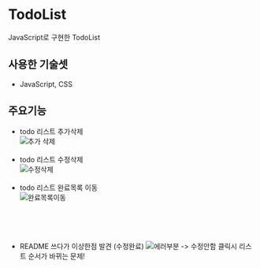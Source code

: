 # TodoList
JavaScript로 구현한 TodoList 

## 사용한 기술셋 
- JavaScript, CSS

## 주요기능 
- todo 리스트 추가삭제 <br>
  ![추가 삭제](https://user-images.githubusercontent.com/77670592/190969605-9a219066-8457-4f60-b02f-857361359192.gif)
  <br>
  <br>
- todo 리스트 수정삭제 <br>
  ![수정삭제](https://user-images.githubusercontent.com/77670592/190969316-bc9c865b-bbf4-475f-8977-f462208af9ba.gif)
  <br>
  <br>
- todo 리스트 완료목록 이동 <br>
  ![완료목록이동](https://user-images.githubusercontent.com/77670592/190969703-4bbd1192-3dac-48f4-9bc2-826ec974b637.gif)

<br>
<br>
<br>


- README 쓰다가 이상한점 발견 (수정완료)
  ![에러부분](https://user-images.githubusercontent.com/77670592/190969976-ccdfcd8b-230c-4af4-bdaf-190a0a19bdb7.gif)
  -> 수정안함 클릭시 리스트 순서가 바뀌는 문제! 
